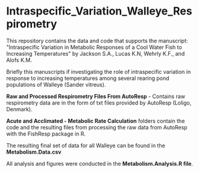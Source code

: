 # Intraspecific_Variation_Walleye_Respirometry

This repository contains the data and code that supports the manuscript: "Intraspecific Variation in Metabolic Responses of a Cool Water Fish to Increasing Temperatures" by Jackson S.A., Lucas K.N, Wehrly K.F., and Alofs K.M.

Briefly this manuscripts if investigating the role of intraspecific variation in response to increasing temperatures among several rearing pond populations of Walleye (Sander vitreus).

**Raw and Processed Respirometry Files From AutoResp** - Contains raw respirometry data are in the form of txt files provided by AutoResp (Loligo, Denmark).

**Acute and Acclimated - Metabolic Rate Calculation** folders contain the code and the resulting files from processing the raw data from AutoResp with the FishResp package in R.

The resulting final set of data for all Walleye can be found in the **Metabolism.Data.csv** 

All analysis and figures were conducted in the **Metabolism.Analysis.R file**.
